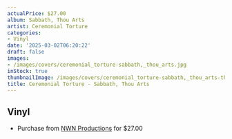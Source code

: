 ```yaml
---
actualPrice: $27.00
album: Sabbath, Thou Arts
artist: Ceremonial Torture
categories:
- Vinyl
date: '2025-03-02T06:20:22'
draft: false
images:
- /images/covers/ceremonial_torture-sabbath,_thou_arts.jpg
inStock: true
thumbnailImage: /images/covers/ceremonial_torture-sabbath,_thou_arts-thumb.jpg
title: Ceremonial Torture - Sabbath, Thou Arts
---
```


## Vinyl
* Purchase from [NWN Productions](http://shop.nwnprod.com/index.php?route=product/product&path=75&product_id=59182&sort=pd.name&order=ASC) for $27.00
